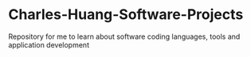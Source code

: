# Charles-Huang-Software-Projects
Repository for me to learn about software coding languages, tools and application development
